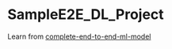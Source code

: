 # SampleE2E_DL_Project
Learn from [complete-end-to-end-ml-model](https://medium.com/@goradbj/how-to-build-complete-end-to-end-ml-model-backend-restapi-using-fastapi-and-front-end-ui-using-22f64bf04476)